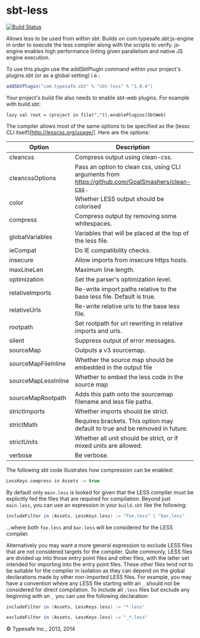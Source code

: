 sbt-less
========

[![Build Status](https://api.travis-ci.org/sbt/sbt-less.png?branch=master)](https://travis-ci.org/sbt/sbt-less)

Allows less to be used from within sbt. Builds on com.typesafe.sbt:js-engine in order to execute the less compiler along with
the scripts to verify. js-engine enables high performance linting given parallelism and native JS engine execution.

To use this plugin use the addSbtPlugin command within your project's plugins.sbt (or as a global setting) i.e.:

```scala
addSbtPlugin("com.typesafe.sbt" % "sbt-less" % "1.0.4")
```

Your project's build file also needs to enable sbt-web plugins. For example with build.sbt:

    lazy val root = (project in file(".")).enablePlugins(SbtWeb)

The compiler allows most of the same options to be specified as the (lessc CLI itself)[http://lesscss.org/usage/].
Here are the options:

Option              | Description
--------------------|------------
cleancss            | Compress output using clean-css.
cleancssOptions     | Pass an option to clean css, using CLI arguments from https://github.com/GoalSmashers/clean-css .
color               | Whether LESS output should be colorised
compress            | Compress output by removing some whitespaces.
globalVariables     | Variables that will be placed at the top of the less file.
ieCompat            | Do IE compatibility checks.
insecure            | Allow imports from insecure https hosts.
maxLineLen          | Maximum line length.
optimization        | Set the parser's optimization level.
relativeImports     | Re-write import paths relative to the base less file. Default is true.
relativeUrls        | Re-write relative urls to the base less file.
rootpath            | Set rootpath for url rewriting in relative imports and urls.
silent              | Suppress output of error messages.
sourceMap           | Outputs a v3 sourcemap.
sourceMapFileInline | Whether the source map should be embedded in the output file
sourceMapLessInline | Whether to embed the less code in the source map
sourceMapRootpath   | Adds this path onto the sourcemap filename and less file paths.
strictImports       | Whether imports should be strict.
strictMath          | Requires brackets. This option may default to true and be removed in future.
strictUnits         | Whether all unit should be strict, or if mixed units are allowed.
verbose             | Be verbose.
    
The following sbt code illustrates how compression can be enabled:

```scala
LessKeys.compress in Assets := true
```

By default only `main.less` is looked for given that the LESS compiler must be explicitly fed the files
that are required for compilation. Beyond just `main.less`, you can use an expression in your `build.sbt` like the
following:

```scala
includeFilter in (Assets, LessKeys.less) := "foo.less" | "bar.less"
```

...where both `foo.less` and `bar.less` will be considered for the LESS compiler.

Alternatively you may want a more general expression to exclude LESS files that are not considered targets
for the compiler. Quite commonly, LESS files are divided up into those entry point files and other files, with the
latter set intended for importing into the entry point files. These other files tend not to be suitable for the
compiler in isolation as they can depend on the global declarations made by other non-imported LESS files. For example,
you may have a convention where any LESS file starting with an `_` should not be considered for direct compilation. To
include all `.less` files but exclude any beginning with an `_` you can use the following declaration:

```scala
includeFilter in (Assets, LessKeys.less) := "*.less"

excludeFilter in (Assets, LessKeys.less) := "_*.less"
```

&copy; Typesafe Inc., 2013, 2014
